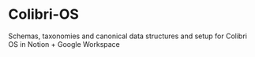 # Colibri-OS
Schemas, taxonomies and canonical data structures and setup for Colibri OS in Notion + Google Workspace
